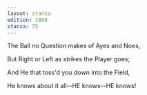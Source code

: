 ```yaml
---
layout: stanza
edition: 1868
stanza: 75
---
```


The Ball no Question makes of Ayes and Noes,

But Right or Left as strikes the Player goes;

And He that toss'd you down into the Field,

He knows about it all--HE knows--HE knows!